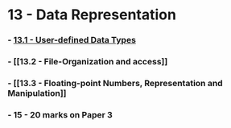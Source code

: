 # 13 - Data Representation
### - [13.1 - User-defined Data Types](13.1%20-%20User-defined%20Data%20Types.md) 
### - [[13.2 - File-Organization and access]]
### - [[13.3 - Floating-point Numbers, Representation and Manipulation]]
### - 15 - 20 marks on Paper 3




